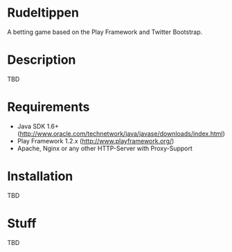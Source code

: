 Rudeltippen
===========

A betting game based on the Play Framework and Twitter Bootstrap.

Description
===========

TBD

Requirements
===========

- Java SDK 1.6+ (http://www.oracle.com/technetwork/java/javase/downloads/index.html)
- Play Framework 1.2.x (http://www.playframework.org/)
- Apache, Nginx or any other HTTP-Server with Proxy-Support

Installation
===========

TBD

Stuff
===========

TBD

